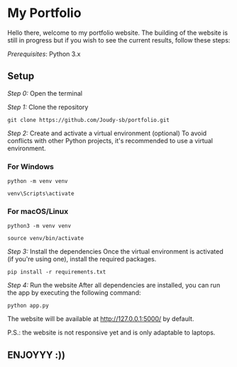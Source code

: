 # My Portfolio

Hello there, welcome to my portfolio website. The building of the website is still in progress but if you wish to see the current results, follow these steps:

_Prerequisites_:
Python 3.x

## Setup

*Step 0:* Open the terminal

*Step 1:* Clone the repository

`git clone https://github.com/Joudy-sb/portfolio.git`

*Step 2:* Create and activate a virtual environment (optional)
To avoid conflicts with other Python projects, it's recommended to use a virtual environment.

### For Windows
`python -m venv venv`

`venv\Scripts\activate`

### For macOS/Linux
`python3 -m venv venv`

`source venv/bin/activate`

*Step 3:* Install the dependencies
Once the virtual environment is activated (if you're using one), install the required packages.

`pip install -r requirements.txt`

*Step 4:* Run the website
After all dependencies are installed, you can run the app by executing the following command:

`python app.py`

The website will be available at http://127.0.0.1:5000/ by default. 

P.S.: the website is not responsive yet and is only adaptable to laptops.

## ENJOYYY :))
